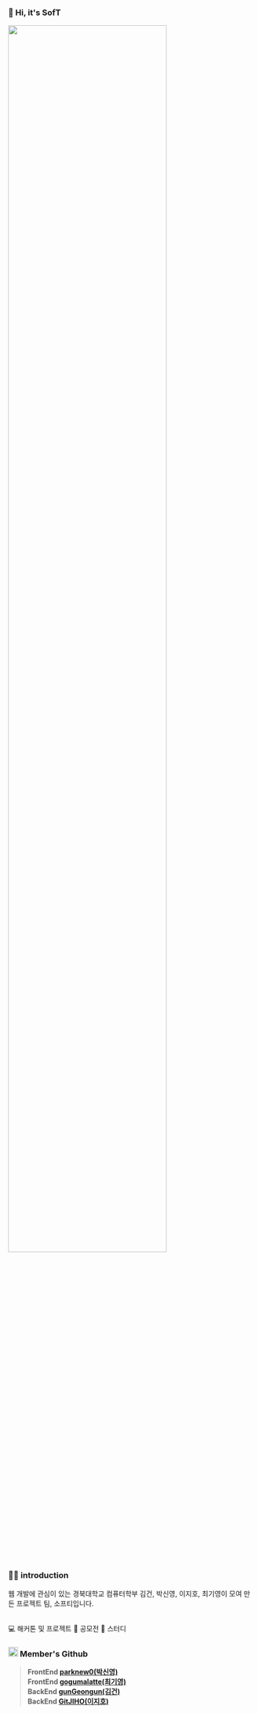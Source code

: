 ### 👋 Hi, it's SofT

<img width="80%" src="https://github.com/user-attachments/assets/863599de-18be-4388-aca3-fc51fc0ca561"/>

### 🙋‍♀️ introduction

웹 개발에 관심이 있는 경북대학교 컴퓨터학부 김건, 박신영, 이지호, 최기영이 모여 만든 프로젝트 팀, 소프티입니다.

<br>
💻 해커톤 및 프로젝트
📙 공모전
💬 스터디

### <img src="https://github.com/user-attachments/assets/52af47dd-2050-44ec-b2c6-bac6e4f9e790" width="20px"> Member's Github

> **FrontEnd <a href="https://github.com/parknew0">parknew0(박신영)</a>**<br>
> **FrontEnd <a href="https://github.com/gogumalatte">gogumalatte(최기영)</a>**<br>
> **BackEnd <a href="https://github.com/gunGeongun">gunGeongun(김건)</a>**<br>
> **BackEnd <a href="https://github.com/GitJIHO">GitJIHO(이지호)</a>**



<!--
🌈 Contribution guidelines - how can the community get involved?
👩‍💻 Useful resources - where can the community find your docs? Is there anything else the community should know?
🍿 Fun facts - what does your team eat for breakfast?
🧙 Remember, you can do mighty things with the power of [Markdown](https://docs.github.com/github/writing-on-github/getting-started-with-writing-and-formatting-on-github/basic-writing-and-formatting-syntax)
--!>
